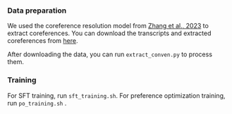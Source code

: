 ### Data preparation

We used the coreference resolution model from [Zhang et al., 2023](https://aclanthology.org/2023.emnlp-main.704.pdf) to extract coreferences. You can download the transcripts and extracted coreferences from [here](https://drive.google.com/drive/folders/1IMEGyoe5U0zOH83daqncfN0iSbdoxDhw?usp=drive_link). 

After downloading the data, you can run `extract_conven.py` to process them. 

### Training

For SFT training, run `sft_training.sh`. For preference optimization training, run `po_training.sh` . 

